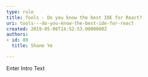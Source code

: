 ```yaml
---
type: rule
title: Tools - Do you know the best IDE for React?
uri: tools---do-you-know-the-best-ide-for-react
created: 2019-05-06T14:52:53.0000000Z
authors:
- id: 80
  title: Shane Ye

---
```




<span class='intro'> Enter Intro Text </span>




